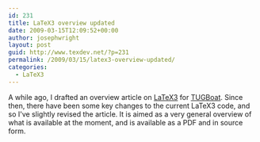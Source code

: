 ```yaml
---
id: 231
title: LaTeX3 overview updated
date: 2009-03-15T12:09:52+00:00
author: josephwright
layout: post
guid: http://www.texdev.net/?p=231
permalink: /2009/03/15/latex3-overview-updated/
categories:
  - LaTeX3
---
```

A while ago, I drafted an overview article on <a title="LaTeX3 Homepage" href="http://www.latex-project.org/latex3.html">LaTeX3</a> for <a title="The Communications of the TeX Users Group" href="http://www.tug.org/tugboat/">TUGBoat</a>. Since then, there have been some key changes to the current LaTeX3 code, and so I've slightly revised the article. It is aimed as a very general overview of what is available at the moment, and is available as a PDF and in source form.